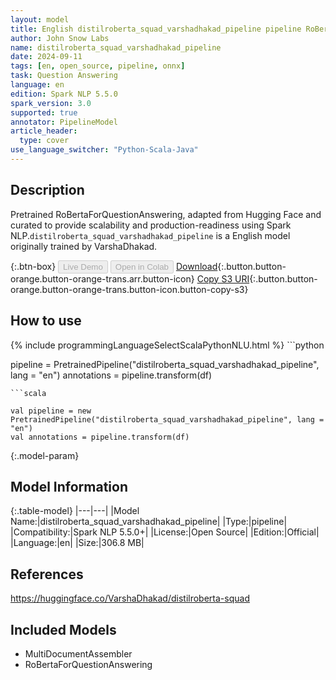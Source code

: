 ```yaml
---
layout: model
title: English distilroberta_squad_varshadhakad_pipeline pipeline RoBertaForQuestionAnswering from VarshaDhakad
author: John Snow Labs
name: distilroberta_squad_varshadhakad_pipeline
date: 2024-09-11
tags: [en, open_source, pipeline, onnx]
task: Question Answering
language: en
edition: Spark NLP 5.5.0
spark_version: 3.0
supported: true
annotator: PipelineModel
article_header:
  type: cover
use_language_switcher: "Python-Scala-Java"
---
```


## Description

Pretrained RoBertaForQuestionAnswering, adapted from Hugging Face and curated to provide scalability and production-readiness using Spark NLP.`distilroberta_squad_varshadhakad_pipeline` is a English model originally trained by VarshaDhakad.

{:.btn-box}
<button class="button button-orange" disabled>Live Demo</button>
<button class="button button-orange" disabled>Open in Colab</button>
[Download](https://s3.amazonaws.com/auxdata.johnsnowlabs.com/public/models/distilroberta_squad_varshadhakad_pipeline_en_5.5.0_3.0_1726039934034.zip){:.button.button-orange.button-orange-trans.arr.button-icon}
[Copy S3 URI](s3://auxdata.johnsnowlabs.com/public/models/distilroberta_squad_varshadhakad_pipeline_en_5.5.0_3.0_1726039934034.zip){:.button.button-orange.button-orange-trans.button-icon.button-copy-s3}

## How to use



<div class="tabs-box" markdown="1">
{% include programmingLanguageSelectScalaPythonNLU.html %}
```python

pipeline = PretrainedPipeline("distilroberta_squad_varshadhakad_pipeline", lang = "en")
annotations =  pipeline.transform(df)   

```
```scala

val pipeline = new PretrainedPipeline("distilroberta_squad_varshadhakad_pipeline", lang = "en")
val annotations = pipeline.transform(df)

```
</div>

{:.model-param}
## Model Information

{:.table-model}
|---|---|
|Model Name:|distilroberta_squad_varshadhakad_pipeline|
|Type:|pipeline|
|Compatibility:|Spark NLP 5.5.0+|
|License:|Open Source|
|Edition:|Official|
|Language:|en|
|Size:|306.8 MB|

## References

https://huggingface.co/VarshaDhakad/distilroberta-squad

## Included Models

- MultiDocumentAssembler
- RoBertaForQuestionAnswering